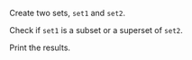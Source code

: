 Create two sets, `set1` and `set2`.

Check if `set1` is a subset or a superset of `set2`.

Print the results.